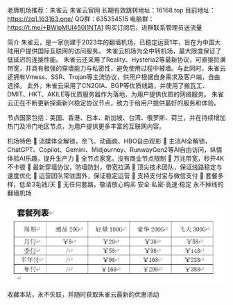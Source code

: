 老牌机场推荐：朱雀云
朱雀云官网
长期有效跳转地址：16168.top
目前地址：https://zq1.163163.one/
QQ群：635354515
电脑群：https://t.me/+BWipMUI450I1NTA1
购买订阅后，进群联系管理员送流量

简介
朱雀云，是一家创建于2023年的翻墙机场，已稳定运营1年，旨在为中国大陆用户提供国际互联网的访问服务。
朱雀云机场为全中转机场，最大限度保证了低延迟的连接性能。
朱雀云还采用了Reality、Hysteria2等最新协议，可直接拉满带宽，并具有极强的穿墙能力与私密性，避免使用过程中被墙。与此同时，朱雀云还拥有Vmess、SSR、Trojan等主流协议，供用户根据自身需求及客户端，自由选择。
此外，朱雀云采用了CN2GIA、BGP等优质线路，并使用了搬瓦工、DMIT、HKT、AKILE等优质服务器作为落地，为用户提供优质的网络服务。
朱雀云正在不断更新探索新兴稳定协议节点，致力于给用户提供最好的服务和体验。

节点国家包括：美国、香港、日本、新加坡、台湾、俄罗斯、荷兰，并在持续增加热门及冷门地区节点，为用户提供更多丰富的互联网内容。

机场特色
	流媒体全解锁，奈飞、动画疯、HBO自由观影
	主流AI全解锁，ChatGPT、Copilot、Gemini、Midjourney、RunwayGen2等AI自由访问，纵情体验AI乐趣，提升生产力
	全节点家宽，没有商业节点限制
	万兆带宽，秒开4K不卡顿
	最新穿墙协议，防墙防封，带宽拉满
	顶尖技术团队，保证线路稳定与速度优化
	运营团队常驻国外，保证稳定运营
	支持支付宝与微信支付
	套餐多样，低至3毛钱/天
	无任何套路，敬请放心购买
安全·私密·高速·稳定
永不掉线的翻墙机场

![套餐列表](image.png)



收藏本站，永不失联，并随时获取朱雀云最新的优惠活动

